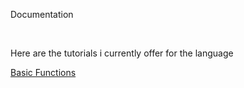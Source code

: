 <head>

<link rel="stylesheet" type="text/css" href="https://mervinpais.github.io/Easy14_Programing_language/style.css">

</head>

<body class="dark_body">

<head2> Documentation  </head2>

<br>

<head4> Here are the tutorials i currently offer for the language </head4>

<a class="link" href="https://mervinpais.github.io/Easy14_Programing_language/webpages/tutorials/basicFunctions.html">Basic Functions</a>
</body>
